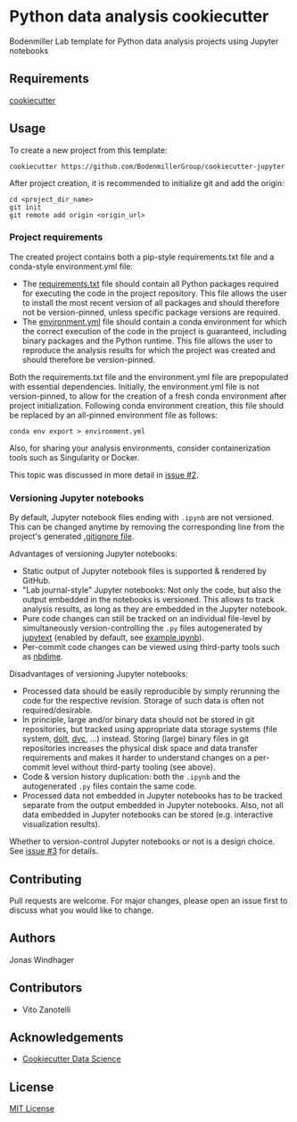 # Python data analysis cookiecutter

Bodenmiller Lab template for Python data analysis projects using Jupyter notebooks

## Requirements

[cookiecutter](https://cookiecutter.readthedocs.io)

## Usage

To create a new project from this template:
```
cookiecutter https://github.com/BodenmillerGroup/cookiecutter-jupyter
```

After project creation, it is recommended to initialize git and add the origin:
```
cd <project_dir_name>
git init
git remote add origin <origin_url>
```

### Project requirements

The created project contains both a pip-style requirements.txt file and a conda-style environment.yml file:
* The [requirements.txt](%7B%7Bcookiecutter.project_dir_name%7D%7D/requirements.txt) file should contain all Python packages required for executing the code in the project repository. This file allows the user to install the most recent version of all packages and should therefore not be version-pinned, unless specific package versions are required.
* The [environment.yml](%7B%7Bcookiecutter.project_dir_name%7D%7D/environment.yml) file should contain a conda environment for which the correct execution of the code in the project is guaranteed, including binary packages and the Python runtime. This file allows the user to reproduce the analysis results for which the project was created and should therefore be version-pinned.

Both the requirements.txt file and the environment.yml file are prepopulated with essential dependencies. Initially, the environment.yml file is not version-pinned, to allow for the creation of a fresh conda environment after project initialization. Following conda environment creation, this file should be replaced by an all-pinned environment file as follows: 
```
conda env export > environment.yml
```

Also, for sharing your analysis environments, consider containerization tools such as Singularity or Docker.

This topic was discussed in more detail in [issue #2](https://github.com/BodenmillerGroup/cookiecutter-jupyter/issues/2).

### Versioning Jupyter notebooks

By default, Jupyter notebook files ending with `.ipynb` are not versioned. This can be changed anytime by removing the corresponding line from the project's generated [.gitignore file](%7B%7Bcookiecutter.project_dir_name%7D%7D/.gitignore).

Advantages of versioning Jupyter notebooks:
* Static output of Jupyter notebook files is supported & rendered by GitHub.
* "Lab journal-style" Jupyter notebooks: Not only the code, but also the output embedded in the notebooks is versioned. This allows to track analysis results, as long as they are embedded in the Jupyter notebook.
* Pure code changes can still be tracked on an individual file-level by simultaneously version-controlling the `.py` files autogenerated by [jupytext](https://github.com/mwouts/jupytext) (enabled by default, see [example.ipynb](%7B%7Bcookiecutter.project_dir_name%7D%7D/notebooks/example.ipynb)).
* Per-commit code changes can be viewed using third-party tools such as [nbdime](https://github.com/jupyter/nbdime).

Disadvantages of versioning Jupyter notebooks:
* Processed data should be easily reproducible by simply rerunning the code for the respective revision. Storage of such data is often not required/desirable.
* In principle, large and/or binary data should not be stored in git repositories, but tracked using appropriate data storage systems (file system, [dolt](https://github.com/liquidata-inc/dolt), [dvc](https://dvc.org/), ...) instead. Storing (large) binary files in git repositories increases the physical disk space and data transfer requirements and makes it harder to understand changes on a per-commit level without third-party tooling (see above).
* Code & version history duplication: both the `.ipynb` and the autogenerated `.py` files contain the same code.
* Processed data not embedded in Jupyter notebooks has to be tracked separate from the output embedded in Jupyter notebooks. Also, not all data embedded in Jupyter notebooks can be stored (e.g. interactive visualization results).

Whether to version-control Jupyter notebooks or not is a design choice. See [issue #3](https://github.com/BodenmillerGroup/cookiecutter-jupyter/issues/3) for details.

## Contributing
Pull requests are welcome. For major changes, please open an issue first to discuss what you would like to change.

## Authors

Jonas Windhager

## Contributors

* Vito Zanotelli

## Acknowledgements

* [Cookiecutter Data Science](https://github.com/drivendata/cookiecutter-data-science/)

## License

[MIT License](LICENSE)
